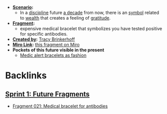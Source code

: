 - **[Scenario](<Scenario.md>):** 
    - In a [discipline](<discipline.md>) future [a decade](<a decade.md>) from now, there is an [symbol](<symbol.md>) related to [wealth](<wealth.md>) that creates a feeling of [gratitude](<gratitude.md>).
- **[Fragment](<Fragment.md>):** 
    - expensive medical bracelet that symbolizes you have tested positive for specific antibodies.
- **[Created by](<Created by.md>):** [Tracy Brinkerhoff](<Tracy Brinkerhoff.md>)
- **[Miro Link](<Miro Link.md>):** [this fragment on Miro](https://miro.com/app/board/o9J_kpEmVVk=/?moveToWidget=3074457348849827818&cot=6)
- **Pockets of this future visible in the present**
    - [Medic alert bracelets as fashion](https://www.marieclaire.com/fashion/g25783732/stylish-medical-alert-bracelets/)

# Backlinks
## [Sprint 1: Future Fragments](<Sprint 1: Future Fragments.md>)
- [Fragment 021: Medical bracelet for antibodies](<Fragment 021: Medical bracelet for antibodies.md>)

